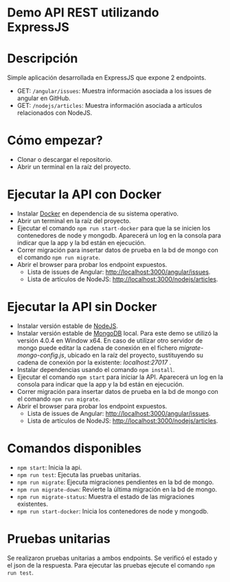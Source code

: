 # Demo API REST utilizando ExpressJS

# Descripción
Simple aplicación desarrollada en ExpressJS que expone 2 endpoints.
- GET: `/angular/issues`: Muestra información asociada a los issues de angular en GitHub.
- GET: `/nodejs/articles`: Muestra información asociada a artículos relacionados con NodeJS.

# Cómo empezar?
- Clonar o descargar el repositorio.
- Abrir un terminal en la raíz del proyecto.

# Ejecutar la API con Docker
- Instalar [Docker](https://docs.docker.com/compose/install/) en dependencia de su sistema operativo.
- Abrir un terminal en la raíz del proyecto.
- Ejecutar el comando `npm run start-docker` para que la se inicien los contenedores de node y mongodb. Aparecerá un log en la consola para indicar que la app y la bd están en ejecución.
- Correr migración para insertar datos de prueba en la bd de mongo con el comando `npm run migrate`.
- Abrir el browser para probar los endpoint expuestos.
    - Lista de issues de Angular: [http://localhost:3000/angular/issues](http://localhost:3000/angular/issues).
    - Lista de artículos de NodeJS: [http://localhost:3000/nodejs/articles](http://localhost:3000/nodejs/articles).

# Ejecutar la API sin Docker
- Instalar versión estable de [NodeJS](https://nodejs.org/es/download/).
- Instalar versión estable de [MongoDB](https://www.mongodb.com/download-center/community) local. Para este demo se utilizó la versión 4.0.4 en Window x64. En caso de utilizar otro servidor de mongo puede editar la cadena de conexión en el fichero _migrate-mongo-config.js_, ubicado en la raíz del proyecto, sustituyendo su cadena de conexión por la existente: _localhost:27017_ .
- Instalar dependencias usando el comando `npm install`.
- Ejecutar el comando `npm start` para iniciar la API. Aparecerá un log en la consola para indicar que la app y la bd están en ejecución.
- Correr migración para insertar datos de prueba en la bd de mongo con el comando `npm run migrate`.
- Abrir el browser para probar los endpoint expuestos.
    - Lista de issues de Angular: [http://localhost:3000/angular/issues](http://localhost:3000/angular/issues).
    - Lista de artículos de NodeJS: [http://localhost:3000/nodejs/articles](http://localhost:3000/nodejs/articles).

# Comandos disponibles
- `npm start`: Inicia la api.
- `npm run test`: Ejecuta las pruebas unitarias.
- `npm run migrate`: Ejecuta migraciones pendientes en la bd de mongo.
- `npm run migrate-down`: Revierte la última migración en la bd de mongo.
- `npm run migrate-status`: Muestra el estado de las migraciones existentes.
- `npm run start-docker`: Inicia los contenedores de node y mongodb.

# Pruebas unitarias
Se realizaron pruebas unitarias a ambos endpoints. Se verificó el estado y el json de la respuesta.
Para ejecutar las pruebas ejecute el comando `npm run test`.